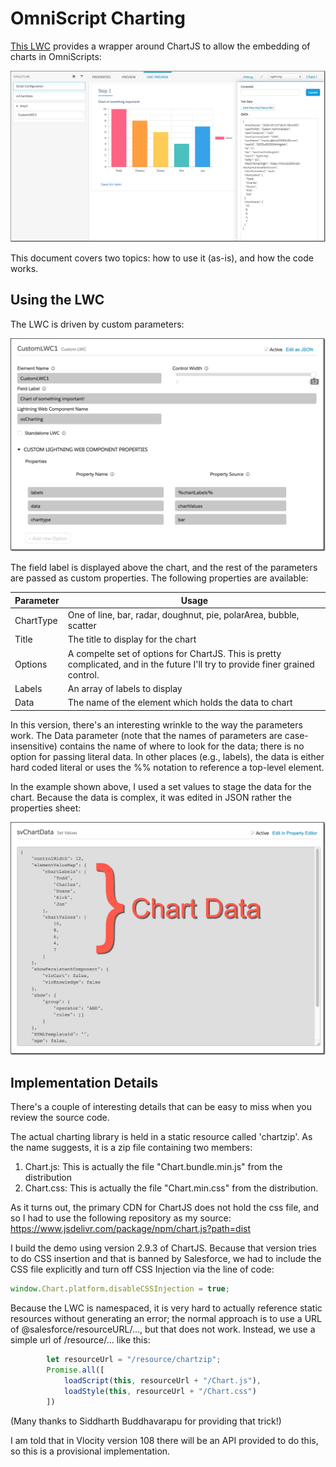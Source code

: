 # OmniScript Charting

[This LWC](osCharting) provides a wrapper around ChartJS to allow the embedding of charts in OmniScripts:

![oscharting01](../images/oscharting01.png)

This document covers two topics: how to use it (as-is), and how the code works.

## Using the LWC

The LWC is driven by custom parameters:

![oscharting02](../images/oscharting02.png)

The field label is displayed above the chart, and the rest of the parameters are passed as custom properties.  The following properties are available:

| Parameter | Usage                                                        |
| --------- | ------------------------------------------------------------ |
| ChartType | One of line, bar, radar, doughnut, pie, polarArea, bubble, scatter |
| Title     | The title to display for the chart                           |
| Options   | A compelte set of options for ChartJS.  This is pretty complicated, and in the future I'll try to provide finer grained control. |
| Labels    | An array of labels to display                                |
| Data      | The name of the element which holds the data to chart        |

In this version, there's an interesting wrinkle to the way the parameters work.  The Data parameter (note that the names of parameters are case-insensitive) contains the name of where to look for the data; there is no option for passing literal data.  In other places (e.g., labels), the data is either hard coded literal or uses the %% notation to reference a top-level element.

In the example shown above, I used a set values to stage the data for the chart.  Because the data is complex, it was edited in JSON rather the properties sheet:

![oscharting03](../images/oscharting03.png)



## Implementation Details

There's a couple of interesting details that can be easy to miss when you review the source code.

The actual charting library is held in a static resource called 'chartzip'.  As the name suggests, it is a zip file containing two members:

1. Chart.js: This is actually the file "Chart.bundle.min.js" from the distribution
2. Chart.css: This is actually the file "Chart.min.css" from the distribution.

As it turns out, the primary CDN for ChartJS does not hold the css file, and so I had to use the following repository as my source: https://www.jsdelivr.com/package/npm/chart.js?path=dist

I build the demo using version 2.9.3 of ChartJS.  Because that version tries to do CSS insertion and that is banned by Salesforce, we had to include the CSS file explicitly and turn off CSS Injection via the line of code:

```javascript
window.Chart.platform.disableCSSInjection = true;
```

Because the LWC is namespaced, it is very hard to actually reference static resources without generating an error; the normal approach is to use a URL of @salesforce/resourceURL/..., but that does not work.  Instead, we use a simple url of /resource/... like this:

```javascript
        let resourceUrl = "/resource/chartzip";
        Promise.all([
            loadScript(this, resourceUrl + "/Chart.js"),
            loadStyle(this, resourceUrl + "/Chart.css")
        ])
```

(Many thanks to Siddharth Buddhavarapu for providing that trick!)

I am told that in Vlocity version 108 there will be an API provided to do this, so this is a provisional implementation.



